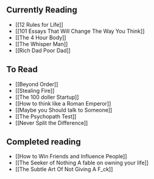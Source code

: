 ## Currently Reading
- [[12 Rules for Life]]
- [[101 Essays That Will Change The Way You Think]]
- [[The 4 Hour Body]]
- [[The Whisper Man]]
- [[Rich Dad Poor Dad]]

## To Read
- [[Beyond Order]]
- [[Stealing Fire]]
- [[The 100 doller Startup]]
- [[How to think like a Roman Emperor]]
- [[Maybe you Should talk to Someone]]
- [[The Psychopath Test]]
- [[Never Split the Difference]]
## Completed reading 
- [[How to Win Friends and Influence People]]
- [[The Seeker of Nothing A fable on owning your life]]
- [[The Subtle Art Of Not Giving A F_ck]]

